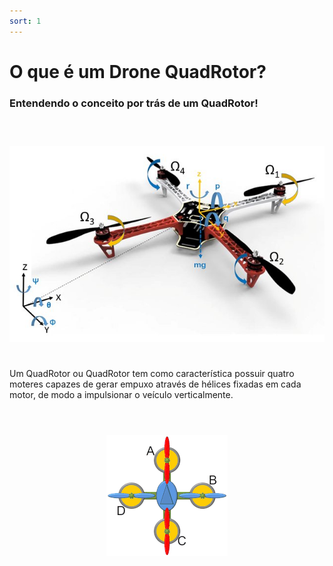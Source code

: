 ```yaml
---
sort: 1
---
```


# O que é um Drone QuadRotor?
### Entendendo o conceito por trás de um QuadRotor!<br><br>

<h1 align="center">
  <img src="../assets/images/o_que_drone/drone_eixos.jpg"/>
</h1>

<p>

<br>Um QuadRotor ou QuadRotor tem como característica  possuir quatro moteres capazes de gerar empuxo através de hélices fixadas em cada motor, de modo a impulsionar o veículo verticalmente.<br><br>

</p>


<h1 align="center">
  <img src="../assets/images/o_que_drone/drone_quadcopter.gif"/>
</h1>







